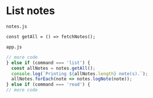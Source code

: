 # List notes
`notes.js`

`const getAll = () => fetchNotes();`

`app.js`

```js
// more code
} else if (command === 'list') {
  const allNotes = notes.getAll();
  console.log(`Printing ${allNotes.length} note(s).`);
  allNotes.forEach(note => notes.logNote(note));
} else if (command === 'read') {
// more code
```


